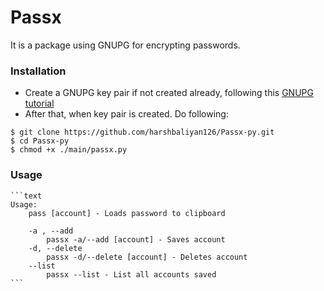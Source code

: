 # Passx
It is a package using GNUPG for encrypting passwords. 

### Installation 

 -  Create a GNUPG key pair if not created already, following this [GNUPG tutorial](https://www.gnupg.org/gph/en/manual/c14.html)
 -  After that, when key pair is created. Do following:

   ```console
   $ git clone https://github.com/harshbaliyan126/Passx-py.git
   $ cd Passx-py
   $ chmod +x ./main/passx.py
   ```

### Usage

    ```text
    Usage:
        pass [account] - Loads password to clipboard

        -a , --add
            passx -a/--add [account] - Saves account
        -d, --delete
            passx -d/--delete [account] - Deletes account
        --list
            passx --list - List all accounts saved
    ```
    

